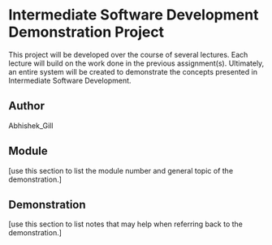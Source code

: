 # Intermediate Software Development Demonstration Project
This project will be developed over the course of several lectures.  Each 
lecture will build on the work done in the previous assignment(s).  Ultimately, an entire system will be created to demonstrate the concepts 
presented in Intermediate Software Development.

## Author
Abhishek_Gill

## Module
[use this section to list the module number and general topic of the demonstration.]

## Demonstration
[use this section to list notes that may help when referring back to the demonstration.]


